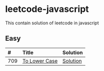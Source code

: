# leetcode-javascript
This contain solution of leetcode in javascript

## Easy

| #   | Title                                                         | Solution                     |
|:----|:--------------------------------------------------------------|:-----------------------------|
| 709 | [To Lower Case](https://leetcode.com/problems/to-lower-case/) | [Solution](to_lower_case.js) |
